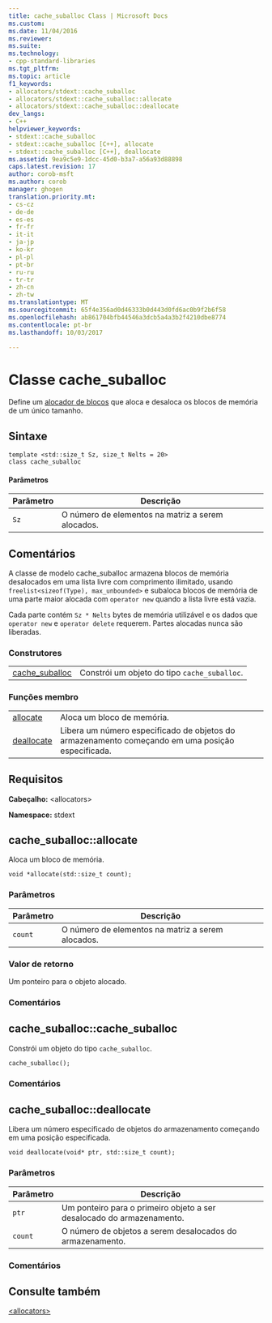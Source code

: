 ```yaml
---
title: cache_suballoc Class | Microsoft Docs
ms.custom: 
ms.date: 11/04/2016
ms.reviewer: 
ms.suite: 
ms.technology:
- cpp-standard-libraries
ms.tgt_pltfrm: 
ms.topic: article
f1_keywords:
- allocators/stdext::cache_suballoc
- allocators/stdext::cache_suballoc::allocate
- allocators/stdext::cache_suballoc::deallocate
dev_langs:
- C++
helpviewer_keywords:
- stdext::cache_suballoc
- stdext::cache_suballoc [C++], allocate
- stdext::cache_suballoc [C++], deallocate
ms.assetid: 9ea9c5e9-1dcc-45d0-b3a7-a56a93d88898
caps.latest.revision: 17
author: corob-msft
ms.author: corob
manager: ghogen
translation.priority.mt:
- cs-cz
- de-de
- es-es
- fr-fr
- it-it
- ja-jp
- ko-kr
- pl-pl
- pt-br
- ru-ru
- tr-tr
- zh-cn
- zh-tw
ms.translationtype: MT
ms.sourcegitcommit: 65f4e356ad0d46333b0d443d0fd6ac0b9f2b6f58
ms.openlocfilehash: ab861704bfb44546a3dcb5a4a3b2f4210dbe8774
ms.contentlocale: pt-br
ms.lasthandoff: 10/03/2017

---
```

# <a name="cachesuballoc-class"></a>Classe cache_suballoc
Define um [alocador de blocos](../standard-library/allocators-header.md) que aloca e desaloca os blocos de memória de um único tamanho.  
  
## <a name="syntax"></a>Sintaxe  
  
```
template <std::size_t Sz, size_t Nelts = 20>  
class cache_suballoc
```  
  
#### <a name="parameters"></a>Parâmetros  
  
|Parâmetro|Descrição|  
|---------------|-----------------|  
|`Sz`|O número de elementos na matriz a serem alocados.|  
  
## <a name="remarks"></a>Comentários  
 A classe de modelo cache_suballoc armazena blocos de memória desalocados em uma lista livre com comprimento ilimitado, usando `freelist<sizeof(Type), max_unbounded>` e subaloca blocos de memória de uma parte maior alocada com `operator new` quando a lista livre está vazia.  
  
 Cada parte contém `Sz * Nelts` bytes de memória utilizável e os dados que `operator new` e `operator delete` requerem. Partes alocadas nunca são liberadas.  
  
### <a name="constructors"></a>Construtores  
  
|||  
|-|-|  
|[cache_suballoc](#cache_suballoc)|Constrói um objeto do tipo `cache_suballoc`.|  
  
### <a name="member-functions"></a>Funções membro  
  
|||  
|-|-|  
|[allocate](#allocate)|Aloca um bloco de memória.|  
|[deallocate](#deallocate)|Libera um número especificado de objetos do armazenamento começando em uma posição especificada.|  
  
## <a name="requirements"></a>Requisitos  
 **Cabeçalho:** \<allocators>  
  
 **Namespace:** stdext  
  
##  <a name="allocate"></a>  cache_suballoc::allocate  
 Aloca um bloco de memória.  
  
```
void *allocate(std::size_t count);
```  
  
### <a name="parameters"></a>Parâmetros  
  
|Parâmetro|Descrição|  
|---------------|-----------------|  
|`count`|O número de elementos na matriz a serem alocados.|  
  
### <a name="return-value"></a>Valor de retorno  
 Um ponteiro para o objeto alocado.  
  
### <a name="remarks"></a>Comentários  
  
##  <a name="cache_suballoc"></a>  cache_suballoc::cache_suballoc  
 Constrói um objeto do tipo `cache_suballoc`.  
  
```
cache_suballoc();
```  
  
### <a name="remarks"></a>Comentários  
  
##  <a name="deallocate"></a>  cache_suballoc::deallocate  
 Libera um número especificado de objetos do armazenamento começando em uma posição especificada.  
  
```
void deallocate(void* ptr, std::size_t count);
```  
  
### <a name="parameters"></a>Parâmetros  
  
|Parâmetro|Descrição|  
|---------------|-----------------|  
|`ptr`|Um ponteiro para o primeiro objeto a ser desalocado do armazenamento.|  
|`count`|O número de objetos a serem desalocados do armazenamento.|  
  
### <a name="remarks"></a>Comentários  
  
## <a name="see-also"></a>Consulte também  
 [\<allocators>](../standard-library/allocators-header.md)




